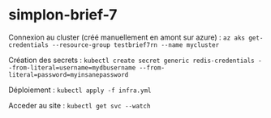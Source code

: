 # simplon-brief-7
Connexion au cluster (créé manuellement en amont sur azure) :
`az aks get-credentials --resource-group testbrief7rn --name mycluster`

Création des secrets :
`kubectl create secret generic redis-credentials --from-literal=username=mydbusername --from-literal=password=myinsanepassword`

Déploiement :
`kubectl apply -f infra.yml`

Acceder au site :
`kubectl get svc --watch`

